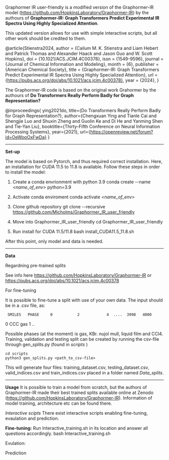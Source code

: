 Graphormer IR user-friendly is a modified version of the Graphormer-IR model (https://github.com/HopkinsLaboratory/Graphormer-IR) by the authours of **Graphormer-IR: Graph Transformers Predict Experimental IR Spectra Using Highly Specialized Attention**. 

This updated version allows for use with simple interactive scripts, but all other work should be credited to them. 

@article{Stienstra2024, author = {Cailum M. K. Stienstra and Liam Hebert and Patrick Thomas and Alexander Haack and Jason Guo and W. Scott Hopkins}, doi = {10.1021/ACS.JCIM.4C00378}, issn = {1549-9596}, journal = {Journal of Chemical Information and Modeling}, month = {6}, publisher = {American Chemical Society}, title = {Graphormer-IR: Graph Transformers Predict Experimental IR Spectra Using Highly Specialized Attention}, url = {https://pubs.acs.org/doi/abs/10.1021/acs.jcim.4c00378}, year = {2024}, }

The Graphormer-IR code is based on the original work Grahormer by the authours of **Do Transformers Really Perform Badly for Graph Representation?**

@inproceedings{ ying2021do, title={Do Transformers Really Perform Badly for Graph Representation?}, author={Chengxuan Ying and Tianle Cai and Shengjie Luo and Shuxin Zheng and Guolin Ke and Di He and Yanming Shen and Tie-Yan Liu}, booktitle={Thirty-Fifth Conference on Neural Information Processing Systems}, year={2021}, url={https://openreview.net/forum?id=OeWooOxFwDa} }

---------------------------------------------------------------------
**Set-up**

The model is based on Pytorch, and thus required correct installation. Here, an installation for CUDA 11.5 to 11.8 is available. Follow these steps in order to install the model:
  1. Create a conda envrionment with python 3.9
    conda create --name _<name_of_env>_ python=3.9

  2. Activate conda enviroment
    conda activate _<name_of_env>_

  3. Clone github repository
    git clone --recursive https://github.com/Micholms/Graphormer_IR_user_friendly

  4. Move into Graphormer_IR_user_friendly
     cd Graphormer_IR_user_friendly

  5. Run install for CUDA 11.5/11.8
    bash install_CUDA11.5_11.8.sh

After this point, only model and data is needed. 

-----------------------------------------------------------------------
**Data**

Regardning pre-trained splits

See info here https://github.com/HopkinsLaboratory/Graphormer-IR or https://pubs.acs.org/doi/abs/10.1021/acs.jcim.4c00378

For fine-tuning 

It is possible to fine-tune a split with use of your own data. The input should be in a .csv file, as:

     SMILES   PHASE     0           2            4  ....  3998   4000  
0    CCC      gas 
1    ..

Possible phases (at the moment) is gas, KBr. nujol mull, liquid film and CCl4. Training, validation and testing split can be created by running the csv-file through gen_splits.py (found in _scripts_ )

    cd scripts
    python3 gen_splits.py <path_to_csv-file>

This will generate four files: training_dataset.csv, testing_dataset.csv, valid_indices.csv and train_indices.csv placed in a folder named _Data_splits_. 

----------------------------------------------------------------------
**Usage**
It is possible to train a model from scratch, but the authors of Graphormer-IR made their best trained splits available online at Zenodo (https://github.com/HopkinsLaboratory/Graphormer-IR). Information of model training, architecture etc can be found there. 


*Interactive scipts*
There exist interactive scripts enabling fine-tuning, evaulation and prediction.


**Fine-tuning:** 
Run Interactive_training.sh in its location and answer all questions accordingly. 
    bash Interactive_training.sh




Evulation: 

Prediction



